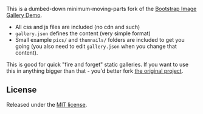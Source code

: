 This is a dumbed-down minimum-moving-parts fork of the
[Bootstrap Image Gallery Demo](http://blueimp.github.com/Bootstrap-Image-Gallery/).

* All css and js files are included (no cdn and such)
* `gallery.json` defines the content (very simple format)
* Small example `pics/` and `thumnails/` folders are included to get you going (you also need to edit `gallery.json` when you change that content).

This is good for quick "fire and forget" static galleries.
If you want to use this in anything bigger than that - you'd better fork [the original project](https://github.com/blueimp/Bootstrap-Image-Gallery#readme).

## License
Released under the [MIT license](http://www.opensource.org/licenses/MIT).
